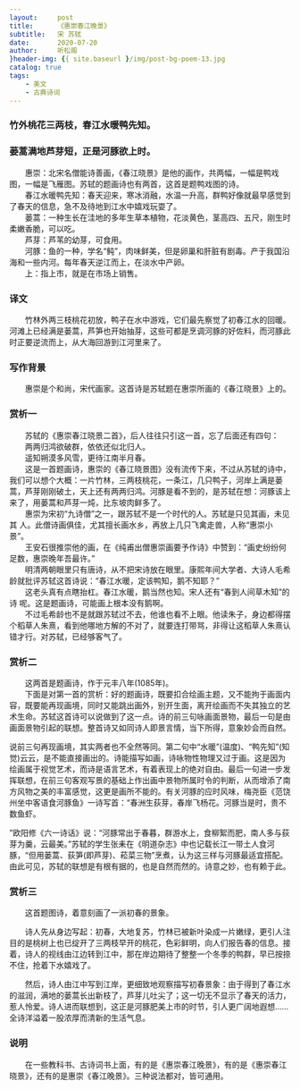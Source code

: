 ```yaml
---
layout:     post
title:      《惠崇春江晚景》
subtitle:   宋 苏轼
date:       2020-07-20
author:     听松阁
}header-img: {{ site.baseurl }/img/post-bg-poem-13.jpg
catalog: true
tags:
    - 美文
    - 古典诗词
---
```


### 竹外桃花三两枝，春江水暖鸭先知。
### 蒌蒿满地芦芽短，正是河豚欲上时。


　　惠崇：北宋名僧能诗善画，《春江晓景》是他的画作，共两幅，一幅是鸭戏图，一幅是飞雁图。苏轼的题画诗也有两首，这首是题鸭戏图的诗。<br>
　　春江水暖鸭先知：春天迎来，寒冰消融，水温一升高，群鸭好像就最早感觉到了春天的信息，急不及待地到江水中嬉戏玩耍了。<br>
　　蒌蒿：一种生长在洼地的多年生草本植物，花淡黄色，茎高四、五尺，刚生时柔嫩香脆，可以吃。<br>
　　芦芽：芦苇的幼芽，可食用。<br>
　　河豚：鱼的一种，学名“鲀”，肉味鲜美，但是卵巢和肝脏有剧毒。产于我国沿海和一些内河。每年春天逆江而上，在淡水中产卵。<br>
　　上：指上市，就是在市场上销售。<br>

### 译文
　　竹林外两三枝桃花初放，鸭子在水中游戏，它们最先察觉了初春江水的回暖。河滩上已经满是蒌蒿，芦笋也开始抽芽，这些可都是烹调河豚的好佐料，而河豚此时正要逆流而上，从大海回游到江河里来了。
  
### 写作背景
　　惠崇是个和尚，宋代画家。这首诗是苏轼题在惠崇所画的《春江晓景》上的。
  
### 赏析一
　　苏轼的《惠崇春江晓景二首》，后人往往只引这一首，忘了后面还有四句：　<br>
　　两两归鸿欲破群，依依还似北归人。<br>
　　遥知朔漠多风雪，更待江南半月春。<br>
　　这是一首题画诗，惠崇的《春江晓景图》没有流传下来，不过从苏轼的诗中，我们可以想个大概：一片竹林，三两枝桃花，一条江，几只鸭子，河岸上满是蒌蒿，芦芽刚刚破土，天上还有两两归鸿。河豚是看不到的，是苏轼在想：河豚该上来了，用蒌蒿和芦芽一炖，比东坡肉鲜多了。<br>
　　惠崇为宋初“九诗僧”之一，跟苏轼不是一个时代的人。苏轼是只见其画，未见其 人。此僧诗画俱佳，尤其擅长画水乡，再放上几只飞禽走兽，人称“惠崇小景”。<br>
　　王安石很推崇他的画，在《纯甫出僧惠崇画要予作诗》中赞到：“画史纷纷何足数，惠崇晚年吾最许。”<br>
　　明清两朝眼里只有唐诗，从不把宋诗放在眼里。康熙年间大学者、大诗人毛希龄就批评苏轼这首诗说：“春江水暖，定该鸭知，鹅不知耶？”<br>
　　这老头真有点瞎抬杠。春江水暖，鹅当然也知。宋人还有“春到人间草木知”的诗 呢。这是题画诗，可能画上根本没有鹅啊。<br>
　　不过毛希龄也不是就跟苏轼过不去，他谁也看不上眼。他读朱子，身边都得摆个稻草人朱熹，看到他哪地方解的不对了，就要连打带骂，非得让这稻草人朱熹认错才行。对苏轼，已经够客气了。<br>
  
### 赏析二
　　这两首是题画诗，作于元丰八年(1085年)。<br>
　　下面是对第一首的赏析：好的题画诗，既要扣合绘画主题，又不能拘于画面内容，既要能再现画境，同时又能跳出画外，别开生面，离开绘画而不失其独立的艺术生命。苏轼这首诗可以说做到了这一点。诗的前三句咏画面景物，最后一句是由画面景物引起的联想。整首诗又如同诗人即景言情，当下所得，意象妙会而自然。
  
  说前三句再现画境，其实两者也不全然等同。第二句中“水暖”(温度)、“鸭先知”(知觉)云云，是不能直接画出的。诗能描写如画，诗咏物性物理又过于画。这是因为绘画属于视觉艺术，而诗是语言艺术，有着表现上的绝对自由。最后一句进一步发挥联想，在前三句客观写景的基础上作出画中景物所属时令的判断，从而增添了南方风物之美的丰富感觉，这更是画所不能的。有关河豚的应时风味，梅尧臣《范饶州坐中客语食河豚鱼》一诗写首：“春洲生荻芽，春岸飞杨花。河豚当是时，贵不数鱼虾。
  
  ”欧阳修《六一诗话》说：“河豚常出于春暮，群游水上，食柳絮而肥，南人多与荻芽为羹，云最美。”苏轼的学生张耒在《明道杂志》中也记载长江一带土人食河豚，“但用蒌蒿、荻笋(即芦芽)、菘菜三物”烹煮，认为这三样与河豚最适宜搭配。由此可见，苏轼的联想是有根有据的，也是自然而然的。诗意之妙，也有赖于此。
  
  
### 赏析三
　　这首题图诗，着意刻画了一派初春的景象。
  
　　诗人先从身边写起：初春，大地复苏，竹林已被新叶染成一片嫩绿，更引人注目的是桃树上也已绽开了三两枝早开的桃花，色彩鲜明，向人们报告春的信息。接着，诗人的视线由江边转到江中，那在岸边期待了整整一个冬季的鸭群，早已按捺不住，抢着下水嬉戏了。
  
　　然后，诗人由江中写到江岸，更细致地观察描写初春景象：由于得到了春江水的滋润，满地的蒌蒿长出新枝了，芦芽儿吐尖了；这一切无不显示了春天的活力，惹人怜爱。诗人进而联想到，这正是河豚肥美上市的时节，引人更广阔地遐想……全诗洋溢着一股浓厚而清新的生活气息。
  
### 说明
  
　　在一些教科书、古诗词书上面，有的是《惠崇春江晚景》，有的是《惠崇春江晓景》，还有的是惠崇《春江晚景》。三种说法都对，皆可通用。
